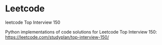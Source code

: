 # Leetcode
leetcode Top Interview 150

Python implementations of code solutions for Leetcode Top Interview 150: https://leetcode.com/studyplan/top-interview-150/
